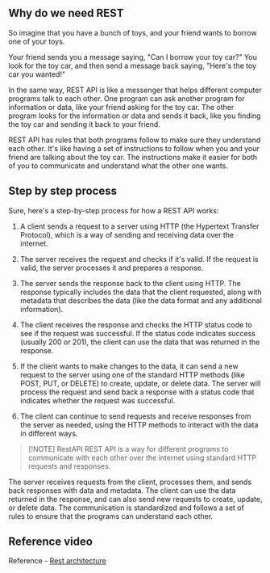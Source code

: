 ## Why do we need REST 

So imagine that you have a bunch of toys, and your friend wants to borrow one of your toys. 

Your friend sends you a message saying, "Can I borrow your toy car?" You look for the toy car, and then send a message back saying, "Here's the toy car you wanted!"

In the same way, REST API is like a messenger that helps different computer programs talk to each other. One program can ask another program for information or data, like your friend asking for the toy car. The other program looks for the information or data and sends it back, like you finding the toy car and sending it back to your friend.

REST API has rules that both programs follow to make sure they understand each other. It's like having a set of instructions to follow when you and your friend are talking about the toy car. The instructions make it easier for both of you to communicate and understand what the other one wants.

## Step by step process

Sure, here's a step-by-step process for how a REST API works:

1.  A client sends a request to a server using HTTP (the Hypertext Transfer Protocol), which is a way of sending and receiving data over the internet.
    
2.  The server receives the request and checks if it's valid. If the request is valid, the server processes it and prepares a response.
    
3.  The server sends the response back to the client using HTTP. The response typically includes the data that the client requested, along with metadata that describes the data (like the data format and any additional information).
    
4.  The client receives the response and checks the HTTP status code to see if the request was successful. If the status code indicates success (usually 200 or 201), the client can use the data that was returned in the response.
    
5.  If the client wants to make changes to the data, it can send a new request to the server using one of the standard HTTP methods (like POST, PUT, or DELETE) to create, update, or delete data. The server will process the request and send back a response with a status code that indicates whether the request was successful.
    
6.  The client can continue to send requests and receive responses from the server as needed, using the HTTP methods to interact with the data in different ways.
    

> [!NOTE] RestAPI
> REST API is a way for different programs to communicate with each other over the internet using standard HTTP requests and responses. 

The server receives requests from the client, processes them, and sends back responses with data and metadata. The client can use the data returned in the response, and can also send new requests to create, update, or delete data. The communication is standardized and follows a set of rules to ensure that the programs can understand each other.

## Reference video 

Reference - [Rest architecture](https://www.youtube.com/watch?v=-mN3VyJuCjM)





